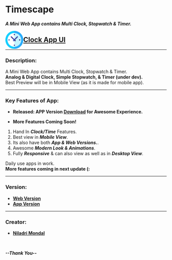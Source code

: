 # Timescape

**_A Mini Web App contains Multi Clock, Stopwatch & Timer._**

<img align="left" width="56" alt="Clock App" src="./img/logo.svg" />

## [Clock App UI](https://imniladri.github.io/Timescape/)

<hr/>

### Description:

<p>
    A Mini Web App contains Multi Clock, Stopwatch & Timer.<br/>
    <b>Analog & Digital Clock, Simple Stopwatch, & Timer (under dev).</b><br/>
    Best Preview will be in Mobile View (as it is made for mobile app).
</p>

<hr/>

### Key Features of App:

-   **Released: APP Version [Download](https://github.com/imniladri/Timescape/releases/tag/app) for Awesome Experience.**

-   **More Features Coming Soon!**

1. Hand In **_Clock/Time_** Features.
2. Best view in **_Mobile View_**.
3. Its also have both **_App & Web Versions._**.
4. Awesome **_Modern Look & Animations_**.
5. Fully **_Responsive_** & can also view as well as in **_Desktop View_**.

<p>
    Daily use apps in work.<br/>
    <b>More features coming in next update (:</b>
</p>

<hr/>

### Version:

-   **[Web Version](https://imniladri.github.io/Timescape/)**
-   **[App Version](https://github.com/imniladri/Timescape/blob/main/app_timescape.apk)**

<hr/>

### Creator:

-   **[Niladri Mondal](https://github.com/imniladri)**

<br/>

**_--Thank You--_**
